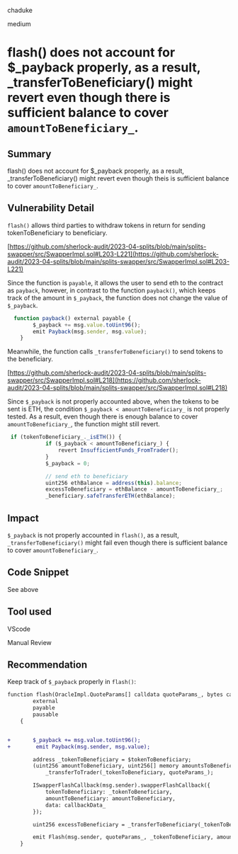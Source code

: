 chaduke

medium

# flash() does not account for $_payback properly, as a result, _transferToBeneficiary() might revert even though there is sufficient balance to cover ``amountToBeneficiary_``.

## Summary
flash() does not account for $_payback properly, as a result, _transferToBeneficiary() might revert even though theis is sufficient balance to cover ``amountToBeneficiary_``. 

## Vulnerability Detail
``flash()`` allows third parties to withdraw tokens in return for sending tokenToBeneficiary to beneficiary. 

[https://github.com/sherlock-audit/2023-04-splits/blob/main/splits-swapper/src/SwapperImpl.sol#L203-L221](https://github.com/sherlock-audit/2023-04-splits/blob/main/splits-swapper/src/SwapperImpl.sol#L203-L221)

Since the function is ``payable``, it allows the user to send eth to the contract as ``payback``, however, in contrast to the function ``payback()``, which keeps track of the amount in ``$_payback``, the function does not change the value of ``$_payback``.

```javascript
  function payback() external payable {
        $_payback += msg.value.toUint96();
        emit Payback(msg.sender, msg.value);
    }
```

Meanwhile, the function calls ``_transferToBeneficiary()`` to send tokens to the beneficiary. 

[https://github.com/sherlock-audit/2023-04-splits/blob/main/splits-swapper/src/SwapperImpl.sol#L218](https://github.com/sherlock-audit/2023-04-splits/blob/main/splits-swapper/src/SwapperImpl.sol#L218)

Since ``$_payback`` is not properly accounted above, when the tokens to be sent is ETH, the condition ``$_payback < amountToBeneficiary_`` is not properly tested. As a result, even though there is enough balance to cover ``amountToBeneficiary_``, the function might still revert. 

```javascript
 if (tokenToBeneficiary_._isETH()) {
            if ($_payback < amountToBeneficiary_) {
                revert InsufficientFunds_FromTrader();
            }
            $_payback = 0;

            // send eth to beneficiary
            uint256 ethBalance = address(this).balance;
            excessToBeneficiary = ethBalance - amountToBeneficiary_;
            _beneficiary.safeTransferETH(ethBalance);
```

## Impact
``$_payback`` is not properly accounted in ``flash()``, as a result, ``_transferToBeneficiary()`` might fail even though there is sufficient balance to cover ``amountToBeneficiary_``. 

## Code Snippet
See above

## Tool used
VScode

Manual Review

## Recommendation
Keep track of ``$_payback`` properly in ``flash()``:

```diff
function flash(OracleImpl.QuoteParams[] calldata quoteParams_, bytes calldata callbackData_)
        external
        payable
        pausable
    {


+       $_payback += msg.value.toUint96();
+        emit Payback(msg.sender, msg.value);

        address _tokenToBeneficiary = $tokenToBeneficiary;
        (uint256 amountToBeneficiary, uint256[] memory amountsToBeneficiary) =
            _transferToTrader(_tokenToBeneficiary, quoteParams_);

        ISwapperFlashCallback(msg.sender).swapperFlashCallback({
            tokenToBeneficiary: _tokenToBeneficiary,
            amountToBeneficiary: amountToBeneficiary,
            data: callbackData_
        });

        uint256 excessToBeneficiary = _transferToBeneficiary(_tokenToBeneficiary, amountToBeneficiary);

        emit Flash(msg.sender, quoteParams_, _tokenToBeneficiary, amountsToBeneficiary, excessToBeneficiary);
    }
```